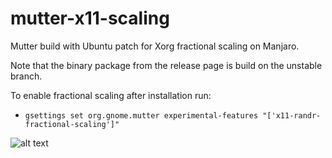 # mutter-x11-scaling
Mutter build with Ubuntu patch for Xorg fractional scaling on Manjaro.

Note that the binary package from the release page is build on the unstable branch.

To enable fractional scaling after installation run:
- ```gsettings set org.gnome.mutter experimental-features "['x11-randr-fractional-scaling']"```

![alt text](https://github.com/puxplaying/mutter-x11-scaling/blob/master/123.png)

